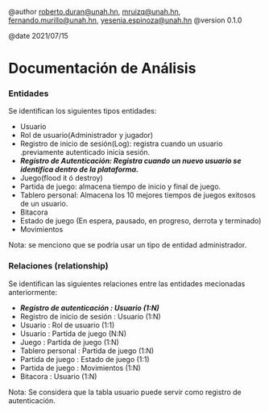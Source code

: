 @author roberto.duran@unah.hn, mruizq@unah.hn, fernando.murillo@unah.hn, yesenia.espinoza@unah.hn
@version 0.1.0

@date 2021/07/15

Documentación de Análisis
===

### Entidades
Se identifican los siguientes tipos entidades:

- Usuario
- Rol de usuario(Administrador y jugador)
- Registro de inicio de sesión(Log): registra cuando un usuario .previamente autenticado inicia sesión.
- ***Registro de Autenticación: Registra cuando un nuevo usuario se identifica dentro de la plataforma.***
- Juego(flood it ó destroy)
- Partida de juego: almacena tiempo de inicio y final de juego.
- Tablero personal: Almacena los 10 mejores tiempos de juegos   exitosos de un usuario.
- Bitacora
- Estado de juego (En espera, pausado, en progreso, derrota y terminado)
- Movimientos


Nota: se menciono que se podria usar un tipo de entidad administrador.

### Relaciones (relationship)

Se identifican las siguientes relaciones entre las entidades mecionadas anteriormente:

- ***Registro de autenticación : Usuario (1:N)***
- Registro de inicio de sesión : Usuario (1:N)
- Usuario : Rol de usuario (1:1)
- Usuario : Partida de juego (N:N)
- Juego : Partida de juego (1:N)
- Tablero personal : Partida de juego (1:N)
- Partida de juego : Estado de juego (1:1)
- Partida de juego : Movimientos (1:N)
- Bitacora : Usuario (1:N) 

Nota: Se considera que la tabla usuario puede servir como registro de autenticación.

